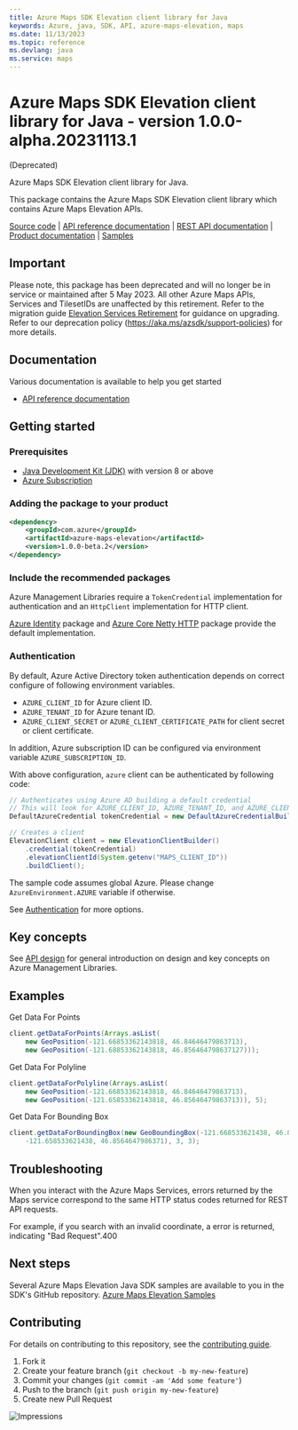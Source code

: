 ```yaml
---
title: Azure Maps SDK Elevation client library for Java
keywords: Azure, java, SDK, API, azure-maps-elevation, maps
ms.date: 11/13/2023
ms.topic: reference
ms.devlang: java
ms.service: maps
---
```

# Azure Maps SDK Elevation client library for Java - version 1.0.0-alpha.20231113.1 
 (Deprecated)

Azure Maps SDK Elevation client library for Java.

This package contains the Azure Maps SDK Elevation client library which contains Azure Maps Elevation APIs. 

[Source code][source] | [API reference documentation][docs] | [REST API documentation][rest_docs] | [Product documentation][product_docs] | [Samples][samples]

## Important

Please note, this package has been deprecated and will no longer be in service or maintained after 5 May 2023. All other Azure Maps APIs, Services and TilesetIDs are unaffected by this retirement. Refer to the migration guide [Elevation Services Retirement] for guidance on upgrading. Refer to our deprecation policy (https://aka.ms/azsdk/support-policies) for more details.

## Documentation

Various documentation is available to help you get started

- [API reference documentation][docs]

## Getting started

### Prerequisites

- [Java Development Kit (JDK)][jdk] with version 8 or above
- [Azure Subscription][azure_subscription]

### Adding the package to your product

[//]: # ({x-version-update-start;com.azure:azure-maps-elevation;current})
```xml
<dependency>
    <groupId>com.azure</groupId>
    <artifactId>azure-maps-elevation</artifactId>
    <version>1.0.0-beta.2</version>
</dependency>
```
[//]: # ({x-version-update-end})

### Include the recommended packages

Azure Management Libraries require a `TokenCredential` implementation for authentication and an `HttpClient` implementation for HTTP client.

[Azure Identity][azure_identity] package and [Azure Core Netty HTTP][azure_core_http_netty] package provide the default implementation.

### Authentication

By default, Azure Active Directory token authentication depends on correct configure of following environment variables.

- `AZURE_CLIENT_ID` for Azure client ID.
- `AZURE_TENANT_ID` for Azure tenant ID.
- `AZURE_CLIENT_SECRET` or `AZURE_CLIENT_CERTIFICATE_PATH` for client secret or client certificate.

In addition, Azure subscription ID can be configured via environment variable `AZURE_SUBSCRIPTION_ID`.

With above configuration, `azure` client can be authenticated by following code:

```java com.azure.maps.elevation.sync.builder.ad.instantiation
// Authenticates using Azure AD building a default credential
// This will look for AZURE_CLIENT_ID, AZURE_TENANT_ID, and AZURE_CLIENT_SECRET env variables
DefaultAzureCredential tokenCredential = new DefaultAzureCredentialBuilder().build();

// Creates a client
ElevationClient client = new ElevationClientBuilder()
    .credential(tokenCredential)
    .elevationClientId(System.getenv("MAPS_CLIENT_ID"))
    .buildClient();
```

The sample code assumes global Azure. Please change `AzureEnvironment.AZURE` variable if otherwise.

See [Authentication][authenticate] for more options.

## Key concepts

See [API design][design] for general introduction on design and key concepts on Azure Management Libraries.

## Examples
Get Data For Points
```java com.azure.maps.elevation.sync.get_data_for_points
client.getDataForPoints(Arrays.asList(
    new GeoPosition(-121.66853362143818, 46.84646479863713),
    new GeoPosition(-121.68853362143818, 46.856464798637127)));
```

Get Data For Polyline
```java com.azure.maps.elevation.sync.get_data_for_polyline
client.getDataForPolyline(Arrays.asList(
    new GeoPosition(-121.66853362143818, 46.84646479863713),
    new GeoPosition(-121.65853362143818, 46.85646479863713)), 5);
```

Get Data For Bounding Box
```java com.azure.maps.elevation.sync.get_data_for_bounding_box
client.getDataForBoundingBox(new GeoBoundingBox(-121.668533621438, 46.8464647986371,
    -121.658533621438, 46.8564647986371), 3, 3);
```

## Troubleshooting
When you interact with the Azure Maps Services, errors returned by the Maps service correspond to the same HTTP status codes returned for REST API requests.

For example, if you search with an invalid coordinate, a error is returned, indicating "Bad Request".400

## Next steps
Several Azure Maps Elevation Java SDK samples are available to you in the SDK's GitHub repository.
[Azure Maps Elevation Samples](https://github.com/Azure/azure-sdk-for-java/tree/main/sdk/maps/azure-maps-elevation/src/samples)

## Contributing

For details on contributing to this repository, see the [contributing guide](https://github.com/Azure/azure-sdk-for-java/blob/master/CONTRIBUTING.md).

1. Fork it
1. Create your feature branch (`git checkout -b my-new-feature`)
1. Commit your changes (`git commit -am 'Add some feature'`)
1. Push to the branch (`git push origin my-new-feature`)
1. Create new Pull Request

<!-- LINKS -->
[source]: https://github.com/Azure/azure-sdk-for-java/tree/main/sdk/maps/azure-maps-elevation/src
[samples]:  https://github.com/Azure/azure-sdk-for-java/tree/main/sdk/maps/azure-maps-elevation/src/samples
[rest_docs]: /rest/api/maps
[product_docs]: /azure/azure-maps/
[docs]: https://azure.github.io/azure-sdk-for-java/
[jdk]: /java/azure/jdk/
[azure_subscription]: https://azure.microsoft.com/free/
[azure_identity]: https://github.com/Azure/azure-sdk-for-java/blob/main/sdk/identity/azure-identity
[azure_core_http_netty]: https://github.com/Azure/azure-sdk-for-java/blob/main/sdk/core/azure-core-http-netty
[authenticate]: https://github.com/Azure/azure-sdk-for-java/blob/main/sdk/resourcemanager/docs/AUTH.md
[design]: https://github.com/Azure/azure-sdk-for-java/blob/main/sdk/resourcemanager/docs/DESIGN.md
[Elevation Services Retirement]: https://azure.microsoft.com/updates/azure-maps-elevation-apis-and-render-v2-dem-tiles-will-be-retired-on-5-may-2023/

![Impressions](https://azure-sdk-impressions.azurewebsites.net/api/impressions/azure-sdk-for-java%2Fsdk%2Fmaps%2Fazure-maps-elevation%2FREADME.png)

